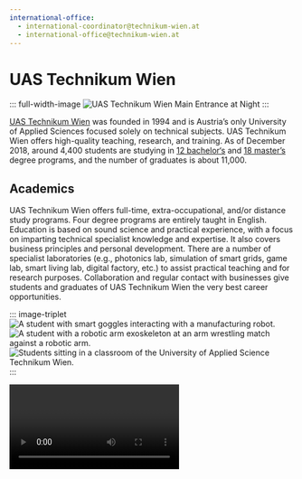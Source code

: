 ```yaml
---
international-office:
  - international-coordinator@technikum-wien.at
  - international-office@technikum-wien.at
---
```


# UAS Technikum Wien

::: full-width-image
![UAS Technikum Wien Main Entrance at Night](assets/img/partner/uastw/uastw-at-night.jpg "UAS Technikum Wien (UAS TW) - Main Entrance")
:::

[UAS Technikum Wien](https://www.technikum-wien.at/en/) was founded in 1994 and is Austria’s only University of Applied Sciences focused solely on technical subjects.
UAS Technikum Wien offers high-quality teaching, research, and training.
As of December 2018, around 4,400 students are studying in [12 bachelor‘s](https://www.technikum-wien.at/en/study_programs/bachelor_s/) and [18 master’s](https://www.technikum-wien.at/en/study_programs/master_s/) degree programs, and the number of graduates is about 11,000.

<!-- more -->

## Academics

UAS Technikum Wien offers full-time, extra-occupational, and/or distance study programs.
Four degree programs are entirely taught in English.
Education is based on sound science and practical experience, with a focus on imparting technical specialist knowledge and expertise.
It also covers business principles and personal development.
There are a number of specialist laboratories (e.g., photonics lab, simulation of smart grids, game lab, smart living lab, digital factory, etc.) to assist practical teaching and for research purposes.
Collaboration and regular contact with businesses give students and graduates of UAS Technikum Wien the very best career opportunities.

::: image-triplet
![A student with smart goggles interacting with a manufacturing robot.](assets/img/partner/uastw/digital-factory-2.jpg "UAS Technikum Wien (UAS TW) - Digital Factory")
![A student with a robotic arm exoskeleton at an arm wrestling match against a robotic arm.](assets/img/partner/uastw/digital-factory-3.jpg "UAS Technikum Wien (UAS TW) - Digital Factory")
![Students sitting in a classroom of the University of Applied Science Technikum Wien.](assets/img/partner/uastw/classroom.jpg "UAS Technikum Wien (UAS TW) - Classroom")
:::

<Video id="xBFLoPRD6rE"/>

## Exchange Programme

Incoming exchange students from partner universities are free to select courses from different study programs and different semesters.
The academic year at UAS Technikum Wien is divided into winter (September – January) and summer term (February – July).
UAS Technikum Wien recommends 30 ECTS per semester, but demands that Incomings at least complete 15 ECTS per semester.
The English Course Guide, which can be downloaded from the [website for incoming students](https://www.technikum-wien.at/en/international/incoming-mobility/incoming-students/), will help applicants to preselect courses.
Courses taught in German language are only available for Incomings with a sufficient command of the spoken and written language, which is level B2, according to the Common European Framework of Languages.
Further information about the application process for incoming students can be found in the video below:

<Video id="Kq8CMjZZ-M8" hl="en"/>

## Vienna

[Vienna](https://www.wien.info/en) is regularely ranked as one of the best [liveable cities](https://www.economist.com/graphic-detail/2019/09/04/vienna-remains-the-worlds-most-liveable-city) in the world. Get a taste of Vienna by watching this timelapse video created by [FilmSpektakel](https://filmspektakel.at/).

<Video id="JfKKjD0GSZo"/>
